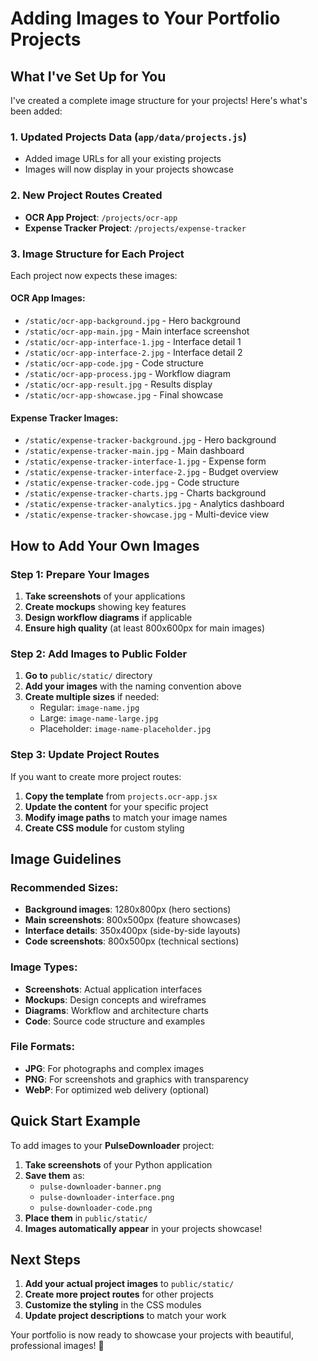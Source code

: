 # Adding Images to Your Portfolio Projects

## What I've Set Up for You

I've created a complete image structure for your projects! Here's what's been added:

### 1. **Updated Projects Data** (`app/data/projects.js`)
- Added image URLs for all your existing projects
- Images will now display in your projects showcase

### 2. **New Project Routes Created**
- **OCR App Project**: `/projects/ocr-app`
- **Expense Tracker Project**: `/projects/expense-tracker`

### 3. **Image Structure for Each Project**
Each project now expects these images:

#### **OCR App Images:**
- `/static/ocr-app-background.jpg` - Hero background
- `/static/ocr-app-main.jpg` - Main interface screenshot
- `/static/ocr-app-interface-1.jpg` - Interface detail 1
- `/static/ocr-app-interface-2.jpg` - Interface detail 2
- `/static/ocr-app-code.jpg` - Code structure
- `/static/ocr-app-process.jpg` - Workflow diagram
- `/static/ocr-app-result.jpg` - Results display
- `/static/ocr-app-showcase.jpg` - Final showcase

#### **Expense Tracker Images:**
- `/static/expense-tracker-background.jpg` - Hero background
- `/static/expense-tracker-main.jpg` - Main dashboard
- `/static/expense-tracker-interface-1.jpg` - Expense form
- `/static/expense-tracker-interface-2.jpg` - Budget overview
- `/static/expense-tracker-code.jpg` - Code structure
- `/static/expense-tracker-charts.jpg` - Charts background
- `/static/expense-tracker-analytics.jpg` - Analytics dashboard
- `/static/expense-tracker-showcase.jpg` - Multi-device view

## How to Add Your Own Images

### **Step 1: Prepare Your Images**
1. **Take screenshots** of your applications
2. **Create mockups** showing key features
3. **Design workflow diagrams** if applicable
4. **Ensure high quality** (at least 800x600px for main images)

### **Step 2: Add Images to Public Folder**
1. **Go to** `public/static/` directory
2. **Add your images** with the naming convention above
3. **Create multiple sizes** if needed:
   - Regular: `image-name.jpg`
   - Large: `image-name-large.jpg`
   - Placeholder: `image-name-placeholder.jpg`

### **Step 3: Update Project Routes**
If you want to create more project routes:

1. **Copy the template** from `projects.ocr-app.jsx`
2. **Update the content** for your specific project
3. **Modify image paths** to match your image names
4. **Create CSS module** for custom styling

## Image Guidelines

### **Recommended Sizes:**
- **Background images**: 1280x800px (hero sections)
- **Main screenshots**: 800x500px (feature showcases)
- **Interface details**: 350x400px (side-by-side layouts)
- **Code screenshots**: 800x500px (technical sections)

### **Image Types:**
- **Screenshots**: Actual application interfaces
- **Mockups**: Design concepts and wireframes
- **Diagrams**: Workflow and architecture charts
- **Code**: Source code structure and examples

### **File Formats:**
- **JPG**: For photographs and complex images
- **PNG**: For screenshots and graphics with transparency
- **WebP**: For optimized web delivery (optional)

## Quick Start Example

To add images to your **PulseDownloader** project:

1. **Take screenshots** of your Python application
2. **Save them** as:
   - `pulse-downloader-banner.png`
   - `pulse-downloader-interface.png`
   - `pulse-downloader-code.png`
3. **Place them** in `public/static/`
4. **Images automatically appear** in your projects showcase!

## Next Steps

1. **Add your actual project images** to `public/static/`
2. **Create more project routes** for other projects
3. **Customize the styling** in the CSS modules
4. **Update project descriptions** to match your work

Your portfolio is now ready to showcase your projects with beautiful, professional images! 🎉
